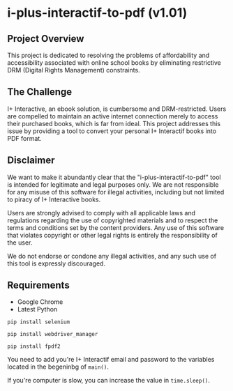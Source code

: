 # i-plus-interactif-to-pdf (v1.01)

## Project Overview

This project is dedicated to resolving the problems of affordability and accessibility associated with online school books by eliminating restrictive DRM (Digital Rights Management) constraints.

## The Challenge

I+ Interactive, an ebook solution, is cumbersome and DRM-restricted. Users are compelled to maintain an active internet connection merely to access their purchased books, which is far from ideal. This project addresses this issue by providing a tool to convert your personal I+ Interactif books into PDF format.

## Disclaimer
We want to make it abundantly clear that the "i-plus-interactif-to-pdf" tool is intended for legitimate and legal purposes only. We are not responsible for any misuse of this software for illegal activities, including but not limited to piracy of I+ Interactive books.

Users are strongly advised to comply with all applicable laws and regulations regarding the use of copyrighted materials and to respect the terms and conditions set by the content providers. Any use of this software that violates copyright or other legal rights is entirely the responsibility of the user.

We do not endorse or condone any illegal activities, and any such use of this tool is expressly discouraged.

## Requirements
- Google Chrome
- Latest Python
```
pip install selenium
```
```
pip install webdriver_manager
```
```
pip install fpdf2
```

You need to add you're I+ Interactif email and password to the variables located in the begeninbg of `main()`.

If you're computer is slow, you can increase the value in `time.sleep()`.

